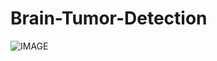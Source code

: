# Brain-Tumor-Detection

![IMAGE](https://github.com/GloomDev06/Brain-Tumor-Detection/assets/172371725/1c443e10-96a6-469f-a1f8-935f8c1a98f1)
